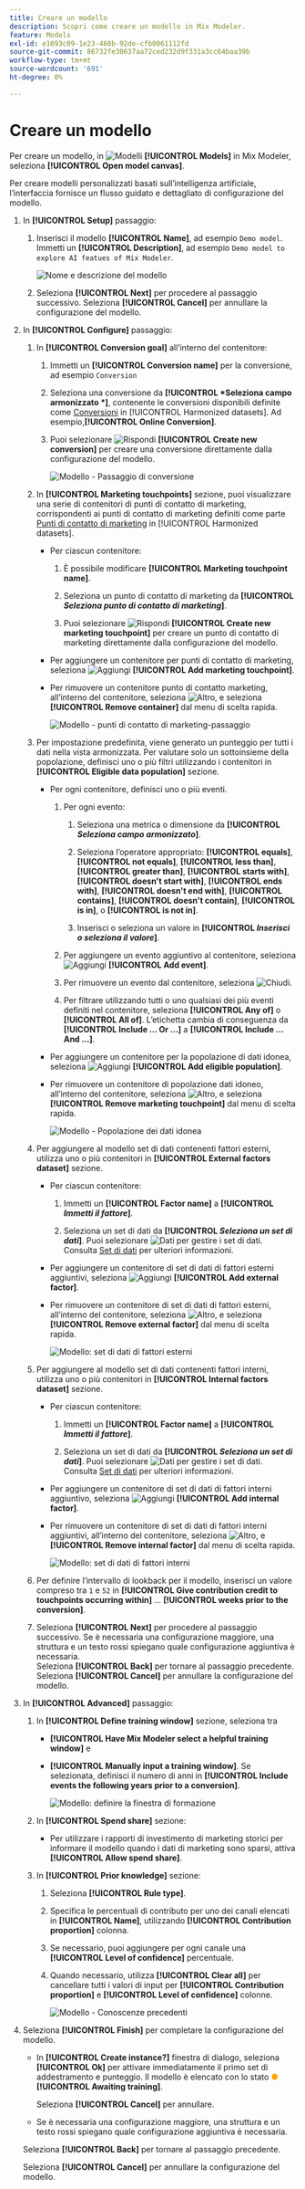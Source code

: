 ```yaml
---
title: Creare un modello
description: Scopri come creare un modello in Mix Modeler.
feature: Models
exl-id: e1093c09-1e23-460b-92de-cfb0061112fd
source-git-commit: 86732fe30637aa72ced232d9f331a3cc64baa39b
workflow-type: tm+mt
source-wordcount: '691'
ht-degree: 0%

---
```


# Creare un modello

Per creare un modello, in ![Modelli](../assets/icons/FileData.svg) **[!UICONTROL Models]** in Mix Modeler, seleziona **[!UICONTROL Open model canvas]**.

Per creare modelli personalizzati basati sull’intelligenza artificiale, l’interfaccia fornisce un flusso guidato e dettagliato di configurazione del modello.

1. In **[!UICONTROL Setup]** passaggio:

   1. Inserisci il modello **[!UICONTROL Name]**, ad esempio `Demo model`. Immetti un **[!UICONTROL Description]**, ad esempio `Demo model to explore AI featues of Mix Modeler`.

      ![Nome e descrizione del modello](../assets/model-name-description.png)

   1. Seleziona **[!UICONTROL Next]** per procedere al passaggio successivo. Seleziona **[!UICONTROL Cancel]** per annullare la configurazione del modello.

1. In **[!UICONTROL Configure]** passaggio:

   1. In **[!UICONTROL Conversion goal]** all’interno del contenitore:

      1. Immetti un **[!UICONTROL Conversion name]** per la conversione, ad esempio `Conversion`

      1. Seleziona una conversione da **[!UICONTROL *Seleziona campo armonizzato *]**, contenente le conversioni disponibili definite come [Conversioni](../harmonize-data/conversions.md) in [!UICONTROL Harmonized datasets]. Ad esempio,**[!UICONTROL Online Conversion]**.

      1. Puoi selezionare ![Rispondi](../assets/icons/Reply.svg) **[!UICONTROL Create new conversion]** per creare una conversione direttamente dalla configurazione del modello.

         ![Modello - Passaggio di conversione](../assets/model-conversion-step.png)

   1. In **[!UICONTROL Marketing touchpoints]** sezione, puoi visualizzare una serie di contenitori di punti di contatto di marketing, corrispondenti ai punti di contatto di marketing definiti come parte [Punti di contatto di marketing](../harmonize-data/marketing-touchpoints.md) in [!UICONTROL Harmonized datasets].

      * Per ciascun contenitore:

         1. È possibile modificare **[!UICONTROL Marketing touchpoint name]**.

         1. Seleziona un punto di contatto di marketing da **[!UICONTROL _Seleziona punto di contatto di marketing_]**.

         1. Puoi selezionare ![Rispondi](../assets/icons/Reply.svg) **[!UICONTROL Create new marketing touchpoint]** per creare un punto di contatto di marketing direttamente dalla configurazione del modello.

      * Per aggiungere un contenitore per punti di contatto di marketing, seleziona ![Aggiungi](../assets/icons/AddCircle.svg) **[!UICONTROL Add marketing touchpoint]**.

      * Per rimuovere un contenitore punto di contatto marketing, all’interno del contenitore, seleziona ![Altro](../assets/icons/More.svg), e seleziona **[!UICONTROL Remove container]** dal menu di scelta rapida.

        ![Modello - punti di contatto di marketing-passaggio](../assets/model-marketing-touchpoint-step.png)

   1. Per impostazione predefinita, viene generato un punteggio per tutti i dati nella vista armonizzata. Per valutare solo un sottoinsieme della popolazione, definisci uno o più filtri utilizzando i contenitori in **[!UICONTROL Eligible data population]** sezione.

      * Per ogni contenitore, definisci uno o più eventi.

         1. Per ogni evento:

            1. Seleziona una metrica o dimensione da **[!UICONTROL _Seleziona campo armonizzato_]**.

            1. Seleziona l’operatore appropriato: **[!UICONTROL equals]**, **[!UICONTROL not equals]**, **[!UICONTROL less than]**, **[!UICONTROL greater than]**, **[!UICONTROL starts with]**, **[!UICONTROL doesn't start with]**, **[!UICONTROL ends with]**, **[!UICONTROL doesn't end with]**, **[!UICONTROL contains]**, **[!UICONTROL doesn't contain]**, **[!UICONTROL is in]**, o **[!UICONTROL is not in]**.

            1. Inserisci o seleziona un valore in **[!UICONTROL _Inserisci o seleziona il valore_]**.

         1. Per aggiungere un evento aggiuntivo al contenitore, seleziona ![Aggiungi](../assets/icons/AddCircle.svg) **[!UICONTROL Add event]**.

         1. Per rimuovere un evento dal contenitore, seleziona ![Chiudi](../assets/icons/Close.svg).

         1. Per filtrare utilizzando tutti o uno qualsiasi dei più eventi definiti nel contenitore, seleziona **[!UICONTROL Any of]** o **[!UICONTROL All of]**. L’etichetta cambia di conseguenza da **[!UICONTROL Include ... Or ...]** a **[!UICONTROL Include ... And ...]**.

      * Per aggiungere un contenitore per la popolazione di dati idonea, seleziona ![Aggiungi](../assets/icons/AddCircle.svg) **[!UICONTROL Add eligible population]**.

      * Per rimuovere un contenitore di popolazione dati idoneo, all’interno del contenitore, seleziona ![Altro](../assets/icons/More.svg), e seleziona **[!UICONTROL Remove marketing touchpoint]** dal menu di scelta rapida.

        ![Modello - Popolazione dei dati idonea](../assets/model-eligible-data-population-step.png)

   1. Per aggiungere al modello set di dati contenenti fattori esterni, utilizza uno o più contenitori in **[!UICONTROL External factors dataset]** sezione.

      * Per ciascun contenitore:

         1. Immetti un **[!UICONTROL Factor name]** a **[!UICONTROL _Immetti il fattore_]**.

         1. Seleziona un set di dati da **[!UICONTROL _Seleziona un set di dati_]**. Puoi selezionare ![Dati](../assets/icons/Data.svg) per gestire i set di dati. Consulta [Set di dati](../ingest-data/datasets.md) per ulteriori informazioni.

      * Per aggiungere un contenitore di set di dati di fattori esterni aggiuntivi, seleziona ![Aggiungi](../assets/icons/AddCircle.svg) **[!UICONTROL Add external factor]**.

      * Per rimuovere un contenitore di set di dati di fattori esterni, all’interno del contenitore, seleziona ![Altro](../assets/icons/More.svg), e seleziona **[!UICONTROL Remove external factor]** dal menu di scelta rapida.

        ![Modello: set di dati di fattori esterni](../assets/model-external-factors-dataset-step.png)


   1. Per aggiungere al modello set di dati contenenti fattori interni, utilizza uno o più contenitori in **[!UICONTROL Internal factors dataset]** sezione.

      * Per ciascun contenitore:

         1. Immetti un **[!UICONTROL Factor name]** a **[!UICONTROL _Immetti il fattore_]**.

         1. Seleziona un set di dati da **[!UICONTROL _Seleziona un set di dati_]**. Puoi selezionare ![Dati](../assets/icons/Data.svg) per gestire i set di dati. Consulta [Set di dati](../ingest-data/datasets.md) per ulteriori informazioni.

      * Per aggiungere un contenitore di set di dati di fattori interni aggiuntivo, seleziona ![Aggiungi](../assets/icons/AddCircle.svg) **[!UICONTROL Add internal factor]**.

      * Per rimuovere un contenitore di set di dati di fattori interni aggiuntivi, all’interno del contenitore, seleziona ![Altro](../assets/icons/More.svg), e **[!UICONTROL Remove internal factor]** dal menu di scelta rapida.

        ![Modello: set di dati di fattori interni](../assets/model-internal-factors-dataset-step.png)

   1. Per definire l’intervallo di lookback per il modello, inserisci un valore compreso tra `1` e `52` in **[!UICONTROL Give contribution credit to touchpoints occurring within]** ... **[!UICONTROL weeks prior to the conversion]**.

   1. Seleziona **[!UICONTROL Next]** per procedere al passaggio successivo. Se è necessaria una configurazione maggiore, una struttura e un testo rossi spiegano quale configurazione aggiuntiva è necessaria. <br/>Seleziona **[!UICONTROL Back]** per tornare al passaggio precedente. <br/>Seleziona **[!UICONTROL Cancel]** per annullare la configurazione del modello.

1. In **[!UICONTROL Advanced]** passaggio:

   1. In **[!UICONTROL Define training window]** sezione, seleziona tra

      * **[!UICONTROL Have Mix Modeler select a helpful training window]** e

      * **[!UICONTROL Manually input a training window]**. Se selezionata, definisci il numero di anni in **[!UICONTROL Include events the following years prior to a conversion]**.

        ![Modello: definire la finestra di formazione](../assets/model-define-training-window.png)

   1. In **[!UICONTROL Spend share]** sezione:

      * Per utilizzare i rapporti di investimento di marketing storici per informare il modello quando i dati di marketing sono sparsi, attiva **[!UICONTROL Allow spend share]**.

   1. In **[!UICONTROL Prior knowledge]** sezione:

      1. Seleziona **[!UICONTROL Rule type]**.

      1. Specifica le percentuali di contributo per uno dei canali elencati in **[!UICONTROL Name]**, utilizzando **[!UICONTROL Contribution proportion]** colonna.

      1. Se necessario, puoi aggiungere per ogni canale una **[!UICONTROL Level of confidence]** percentuale.

      1. Quando necessario, utilizza **[!UICONTROL Clear all]** per cancellare tutti i valori di input per **[!UICONTROL Contribution proportion]** e **[!UICONTROL Level of confidence]** colonne.

         ![Modello - Conoscenze precedenti](../assets/model-prior-knowledge-step.png)

1. Seleziona **[!UICONTROL Finish]** per completare la configurazione del modello.

   * In **[!UICONTROL Create instance?]** finestra di dialogo, seleziona **[!UICONTROL Ok]** per attivare immediatamente il primo set di addestramento e punteggio. Il modello è elencato con lo stato <span style="color:orange">●</span> **[!UICONTROL Awaiting training]**.

     Seleziona **[!UICONTROL Cancel]** per annullare.

   * Se è necessaria una configurazione maggiore, una struttura e un testo rossi spiegano quale configurazione aggiuntiva è necessaria.

   Seleziona **[!UICONTROL Back]** per tornare al passaggio precedente.

   Seleziona **[!UICONTROL Cancel]** per annullare la configurazione del modello.
